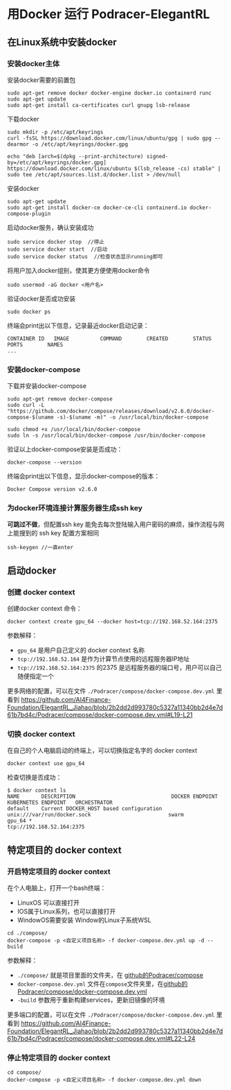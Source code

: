 
# 用Docker 运行 Podracer-ElegantRL

## 在Linux系统中安装docker

### 安装docker主体
安装docker需要的前置包
```
sudo apt-get remove docker docker-engine docker.io containerd runc
sudo apt-get update
sudo apt-get install ca-certificates curl gnupg lsb-release
```

下载docker
```
sudo mkdir -p /etc/apt/keyrings
curl -fsSL https://download.docker.com/linux/ubuntu/gpg | sudo gpg --dearmor -o /etc/apt/keyrings/docker.gpg

echo "deb [arch=$(dpkg --print-architecture) signed-by=/etc/apt/keyrings/docker.gpg] https://download.docker.com/linux/ubuntu $(lsb_release -cs) stable" | sudo tee /etc/apt/sources.list.d/docker.list > /dev/null
```

安装docker
```
sudo apt-get update
sudo apt-get install docker-ce docker-ce-cli containerd.io docker-compose-plugin
```

启动docker服务，确认安装成功
```
sudo service docker stop  //停止
sudo service docker start  //启动
sudo service docker status  //检查状态显示running即可
```

将用户加入docker组别，使其更方便使用docker命令
```
sudo usermod -aG docker <用户名>
```

验证docker是否成功安装
```
sudo docker ps
```
终端会print出以下信息，记录最近docker启动记录：
```
CONTAINER ID   IMAGE          COMMAND        CREATED        STATUS       PORTS        NAMES
...
```

### 安装docker-compose

下载并安装docker-compose
```
sudo apt-get remove docker-compose
sudo curl -L "https://github.com/docker/compose/releases/download/v2.6.0/docker-compose-$(uname -s)-$(uname -m)" -o /usr/local/bin/docker-compose

sudo chmod +x /usr/local/bin/docker-compose
sudo ln -s /usr/local/bin/docker-compose /usr/bin/docker-compose
```

验证以上docker-compose安装是否成功：
```
docker-compose --version
```
终端会print出以下信息，显示docker-compose的版本：
```
Docker Compose version v2.6.0
```

### 为docker环境连接计算服务器生成ssh key
**可跳过不做**，但配置ssh key 能免去每次登陆输入用户密码的麻烦，操作流程与网上能搜到的 ssh key 配置方案相同

```
ssh-keygen //一直enter
```

## 启动docker

### 创建 docker context

创建docker context 命令：
```
docker context create gpu_64 --docker host=tcp://192.168.52.164:2375
```
参数解释：
- `gpu_64` 是用户自己定义的 docker context 名称
- `tcp://192.168.52.164` 是作为计算节点使用的远程服务器IP地址
- `tcp://192.168.52.164:2375` 的2375 是远程服务器的端口号，用户可以自己随便指定一个

更多网络的配置，可以在文件 `./Podracer/compose/docker-compose.dev.yml` 里看到
https://github.com/AI4Finance-Foundation/ElegantRL_Jiahao/blob/2b2dd2d993780c5327a11340bb2d4e7d61b7bd4c/Podracer/compose/docker-compose.dev.yml#L19-L21

### 切换 docker context

在自己的个人电脑启动的终端上，可以切换指定名字的 docker context 
```
docker context use gpu_64
```

检查切换是否成功：
```
$ docker context ls
NAME       DESCRIPTION                               DOCKER ENDPOINT               KUBERNETES ENDPOINT   ORCHESTRATOR
default    Current DOCKER_HOST based configuration   unix:///var/run/docker.sock                         swarm
gpu_64 *                                             tcp://192.168.52.164:2375
```

## 特定项目的 docker context

### 开启特定项目的 docker context
在个人电脑上，打开一个bash终端：
- LinuxOS 可以直接打开
- IOS属于Linux系列，也可以直接打开
- WindowOS需要安装 Window的Linux子系统WSL

```
cd ./compose/
docker-compose -p <自定义项目名称> -f docker-compose.dev.yml up -d --build
```
参数解释：
- `./compose/` 就是项目里面的文件夹，在 [github的Podracer/compose](https://github.com/AI4Finance-Foundation/ElegantRL_Jiahao/tree/main/Podracer/compose)
- `docker-compose.dev.yml` 文件在`compose`文件夹里，在[github的Podracer/compose/docker-compose.dev.yml](https://github.com/AI4Finance-Foundation/ElegantRL_Jiahao/blob/main/Podracer/compose/docker-compose.dev.yml)
- `-build` 参数用于重新构建services，更新旧镜像的环境

更多端口的配置，可以在文件 `./Podracer/compose/docker-compose.dev.yml` 里看到
https://github.com/AI4Finance-Foundation/ElegantRL_Jiahao/blob/2b2dd2d993780c5327a11340bb2d4e7d61b7bd4c/Podracer/compose/docker-compose.dev.yml#L22-L24

### 停止特定项目的 docker context

```
cd compose/
docker-compose -p <自定义项目名称> -f docker-compose.dev.yml down
```
